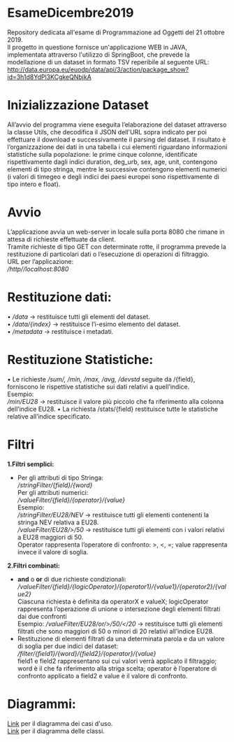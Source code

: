 # EsameDicembre2019
Repository dedicata all'esame di Programmazione ad Oggetti del 21 ottobre 2019.   
Il progetto in questione fornisce un'applicazione WEB in JAVA, implementata attraverso l'utilizzo di SpringBoot, che prevede la modellazione di un dataset in formato TSV reperibile al seguente URL: http://data.europa.eu/euodp/data/api/3/action/package_show?id=3h1d8YdPl3KCgkeQNbjkA

# Inizializzazione Dataset
All’avvio del programma viene eseguita l’elaborazione del dataset attraverso la classe Utils, che decodifica il JSON dell'URL sopra indicato per poi effettuare il download e successivamente il parsing del dataset. Il risultato è l’organizzazione dei dati in una tabella i cui elementi riguardano informazioni statistiche sulla popolazione: le prime cinque colonne, identificate rispettivamente dagli indici duration, deg_urb, sex, age, unit, contengono elementi di tipo stringa, mentre le successive contengono elementi numerici (i valori di timegeo e degli indici dei paesi europei sono rispettivamente di tipo intero e float).

# Avvio
L’applicazione avvia un web-server in locale sulla porta 8080 che rimane in attesa di richieste effettuate da client.  
Tramite richieste di tipo GET con determinate rotte, il programma prevede la restituzione di particolari dati o l’esecuzione di operazioni di filtraggio.  
URL per l’applicazione:   
_/http//localhost:8080_

# Restituzione dati:
•	_/data_ -> restituisce tutti gli elementi del dataset.  
•	_/data/{index}_ -> restituisce l’i-esimo elemento del dataset.  
•	_/metadata_ -> restituisce i metadati.

# Restituzione Statistiche:
•	Le richieste _/sum/, /min, /max, /avg, /devstd_ seguite da /{field}, forniscono le rispettive statistiche sui dati relativi a quell’indice.  
Esempio:  
_/min/EU28_ -> restituisce il valore più piccolo che fa riferimento alla colonna dell’indice EU28.
•	La richiesta /stats/{field} restituisce tutte le statistiche relative all’indice specificato.  
# Filtri

**1.Filtri semplici:**
-	Per gli attributi di tipo Stringa:  
_/stringFilter/{field}/{word}_  
Per gli attributi numerici:   
_/valueFilter/{field}/{operator}/{value}_  
Esempio:  
_/stringFilter/EU28/NEV_ -> restituisce tutti gli elementi contenenti la stringa NEV relativa a EU28.  
_/valueFilter/EU28/>/50_ -> restituisce tutti gli elementi con i valori relativi a EU28 maggiori di 50.  
Operator rappresenta l’operatore di confronto: >, <, =; value rappresenta invece il valore di soglia. 

**2.Filtri combinati:**
-	**and** o **or** di due richieste condizionali:  
_/valueFilter/{field}/{logicOperator}/{operator1}/{value1}/{operator2}/{value2}_  
Ciascuna richiesta è definita da operatorX e valueX; logicOperator rappresenta l’operazione di unione o intersezione degli elementi filtrati dai due confronti  
Esempio:
_/valueFilter/EU28/or/>/50/</20_ -> restituisce tutti gli elementi filtrati che sono maggiori di 50 o minori di 20 relativi all’indice EU28.  
-	Restituzione di elementi filtrati da una determinata parola e da un valore di soglia per due indici del dataset:  
_/filter/{field1}/{word}/{field2}/{operator}/{value}_  
field1 e field2 rappresentano sui cui valori verrà applicato il filtraggio; word è il che fa riferimento alla striga scelta; operator è l’operatore di confronto applicato a field2 e value è il valore di confronto.

# Diagrammi:
[Link](https://github.com/hdmd/EsameDicembre2019/blob/master/Diagramma%20dei%20casi%20d'uso.PNG) per il diagramma dei casi d'uso.  
[Link](https://github.com/hdmd/EsameDicembre2019/blob/master/Diagrammadelleclassi.png) per il diagramma delle classi.
